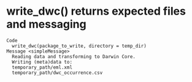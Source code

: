 # write_dwc() returns expected files and messaging

    Code
      write_dwc(package_to_write, directory = temp_dir)
    Message <simpleMessage>
      Reading data and transforming to Darwin Core.
      Writing (meta)data to:
      temporary_path/eml.xml
      temporary_path/dwc_occurrence.csv

